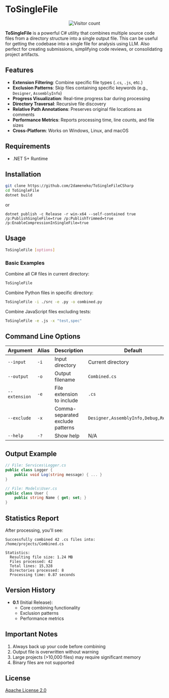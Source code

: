 # ToSingleFile

<div align="center">
    <img src="https://count.getloli.com/get/@ToSingleFileCSharp?theme=asoul&padding=4" alt="Visitor count"><br>
</div>

**ToSingleFile** is a powerful C# utility that combines multiple source code files from a directory structure into a single output file. This can be useful for getting the codebase into a single file for analysis using LLM. Also perfect for creating submissions, simplifying code reviews, or consolidating project artifacts.

## Features
* **Extension Filtering**: Combine specific file types (`.cs`, `.js`, etc.)
* **Exclusion Patterns**: Skip files containing specific keywords (e.g., `Designer`, `AssemblyInfo`)
* **Progress Visualization**: Real-time progress bar during processing
* **Directory Traversal**: Recursive file discovery
* **Relative Path Annotations**: Preserves original file locations as comments
* **Performance Metrics**: Reports processing time, line counts, and file sizes
* **Cross-Platform**: Works on Windows, Linux, and macOS

## Requirements
* .NET 5+ Runtime

## Installation
```bash
git clone https://github.com/2dameneko/ToSingleFileCSharp
cd ToSingleFile
dotnet build
```
or
```
dotnet publish -c Release -r win-x64 --self-contained true /p:PublishSingleFile=true /p:PublishTrimmed=true /p:EnableCompressionInSingleFile=true
```

## Usage
```bash
ToSingleFile [options]
```

### Basic Examples
Combine all C# files in current directory:
```bash
ToSingleFile
```

Combine Python files in specific directory:
```bash
ToSingleFile -i ./src -e .py -o combined.py
```

Combine JavaScript files excluding tests:
```bash
ToSingleFile -e .js -x "test,spec"
```

## Command Line Options
| Argument | Alias | Description | Default |
|----------|-------|-------------|---------|
| `--input` | `-i` | Input directory | Current directory |
| `--output` | `-o` | Output filename | `Combined.cs` |
| `--extension` | `-e` | File extension to include | `.cs` |
| `--exclude` | `-x` | Comma-separated exclude patterns | `Designer,AssemblyInfo,Debug,Release` |
| `--help` | `-?` | Show help | N/A |

## Output Example
```cs
// File: Services\Logger.cs
public class Logger {
    public void Log(string message) { ... }
}

// File: Models\User.cs
public class User {
    public string Name { get; set; }
}
```

## Statistics Report
After processing, you'll see:
```
Successfully combined 42 .cs files into:
/home/projects/Combined.cs

Statistics:
  Resulting file size: 1.24 MB
  Files processed: 42
  Total lines: 15,328
  Directories processed: 8
  Processing time: 0.87 seconds
```

## Version History
* **0.1** (Initial Release):
  - Core combining functionality
  - Exclusion patterns
  - Performance metrics

## Important Notes
1. Always back up your code before combining
2. Output file is overwritten without warning
3. Large projects (>10,000 files) may require significant memory
4. Binary files are not supported

## License
[Apache License 2.0](https://www.apache.org/licenses/LICENSE-2.0)
